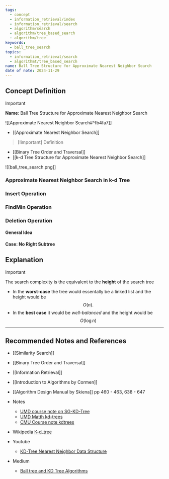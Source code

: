 ```yaml
---
tags:
  - concept
  - information_retrieval/index
  - information_retrieval/search
  - algorithm/search
  - algorithm/tree_based_search
  - algorithm/tree
keywords:
  - ball_tree_search
topics:
  - information_retrieval/search
  - algorithmt/tree_based_search
name: Ball Tree Structure for Approximate Nearest Neighbor Search
date of note: 2024-11-29
---
```


## Concept Definition

>[!important]
>**Name**: Ball Tree Structure for Approximate Nearest Neighbor Search

![[Approximate Nearest Neighbor Search#^fb4fa7]]

- [[Approximate Nearest Neighbor Search]]

>[!important] Definition


- [[Binary Tree Order and Traversal]]
- [[k-d Tree Structure for Approximate Nearest Neighbor Search]]


![[ball_tree_search.png]]





### Approximate Nearest Neighbor Search in k-d Tree



### Insert Operation



### FindMin Operation




### Deletion Operation


#### General Idea



#### Case: No Right Subtree



## Explanation

>[!important]
>The search complexity is the equivalent to the **height** of the search tree
>- In the **worst-case** the tree would essentally be a linked list and the height would be $$O(n).$$
>- In the **best case** it would be *well-balanced* and the height would be $$O(\log n)$$



-----------
##  Recommended Notes and References


- [[Similarity Search]]
- [[Binary Tree Order and Traversal]]
- [[Information Retrieval]]

- [[Introduction to Algorithms by Cormen]]
- [[Algorithm Design Manual by Skiena]] pp 460 - 463, 638 - 647


- Notes
	- [UMD course note on SG-KD-Tree](https://www.cs.umd.edu/class/fall2019/cmsc420-0201/Handouts/sg-kd-tree.pdf)
	- [UMD Matth kd-trees](https://www.math.umd.edu/~immortal/CMSC420/notes/kdtrees.pdf)
	- [CMU Course note kdtrees](https://www.cs.cmu.edu/~ckingsf/bioinfo-lectures/kdtrees.pdf)
- Wikipedia [K-d_tree](https://en.wikipedia.org/wiki/K-d_tree)
- Youtube 
	- [KD-Tree Nearest Neighbor Data Structure](https://www.youtube.com/watch?v=Glp7THUpGow)
- Medium
	- [Ball tree and KD Tree Algorithms](https://medium.com/@geethasreemattaparthi/ball-tree-and-kd-tree-algorithms-a03cdc9f0af9)